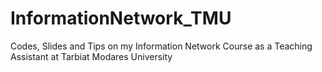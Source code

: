 # InformationNetwork_TMU
Codes, Slides and Tips on my Information Network Course as a Teaching Assistant at Tarbiat Modares University 
